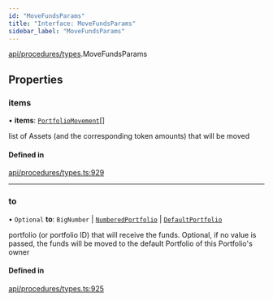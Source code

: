 ```yaml
---
id: "MoveFundsParams"
title: "Interface: MoveFundsParams"
sidebar_label: "MoveFundsParams"
---
```


[api/procedures/types](../../../../../modules/API/Procedures/Types/Types.md).MoveFundsParams

## Properties

### items

• **items**: [`PortfolioMovement`](../../../../Types/PortfolioMovement/PortfolioMovement.md)[]

list of Assets (and the corresponding token amounts) that will be moved

#### Defined in

[api/procedures/types.ts:929](https://github.com/PolymeshAssociation/polymesh-sdk/blob/15be87e8/src/api/procedures/types.ts#L929)

___

### to

• `Optional` **to**: `BigNumber` \| [`NumberedPortfolio`](../../../../../classes/API/Entities/NumberedPortfolio/NumberedPortfolio.md) \| [`DefaultPortfolio`](../../../../../classes/API/Entities/DefaultPortfolio/DefaultPortfolio.md)

portfolio (or portfolio ID) that will receive the funds. Optional, if no value is passed, the funds will be moved to the default Portfolio of this Portfolio's owner

#### Defined in

[api/procedures/types.ts:925](https://github.com/PolymeshAssociation/polymesh-sdk/blob/15be87e8/src/api/procedures/types.ts#L925)
